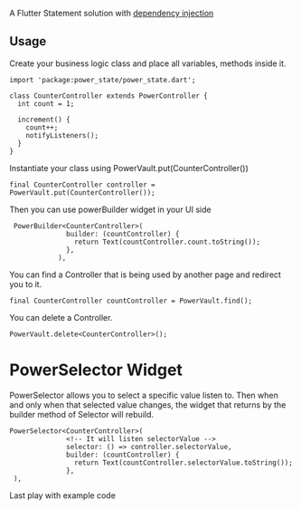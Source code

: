 
A Flutter Statement solution with [dependency injection]

## Usage

Create your business logic class and place all variables, methods inside it.
```
import 'package:power_state/power_state.dart';

class CounterController extends PowerController {
  int count = 1;

  increment() {
    count++;
    notifyListeners();
  }
}
```

Instantiate your class using PowerVault.put(CounterController()) 

```
final CounterController controller = PowerVault.put(CounterController());
```

Then you can use powerBuilder widget in your UI side

```
 PowerBuilder<CounterController>(
              builder: (countController) {
                return Text(countController.count.toString());
              },
            ),
```   

You can find a Controller that is being used by another page and redirect you to it.

```
final CounterController countController = PowerVault.find();
```  

You can delete a Controller.

```
PowerVault.delete<CounterController>();
```  

# PowerSelector Widget
PowerSelector allows you to select a specific value listen to. Then when and only when that selected value changes, the widget that returns by the builder method of Selector will rebuild.

```
PowerSelector<CounterController>(
              <!-- It will listen selectorValue -->
              selector: () => controller.selectorValue,
              builder: (countController) {
                return Text(countController.selectorValue.toString());
              },
 ),
``` 

Last play with example code





[dependency injection]: https://en.wikipedia.org/wiki/Dependency_injection
